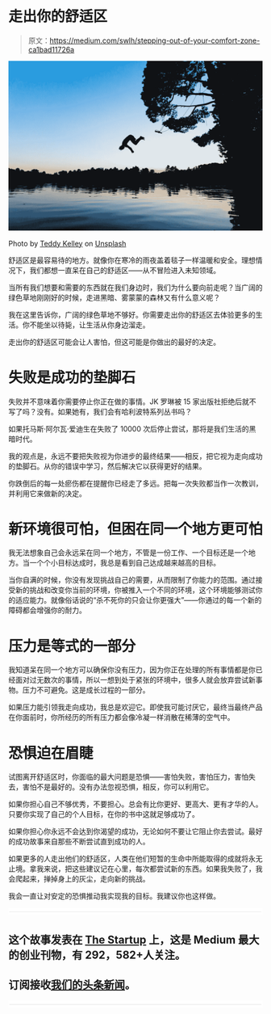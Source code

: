 # 走出你的舒适区

> 原文：<https://medium.com/swlh/stepping-out-of-your-comfort-zone-ca1bad11726a>

![](img/9d70e83ed5e1f400bc216fa27b5764a4.png)

Photo by [Teddy Kelley](https://unsplash.com/photos/okavjRLgnjo?utm_source=unsplash&utm_medium=referral&utm_content=creditCopyText) on [Unsplash](https://unsplash.com/search/photos/freefall?utm_source=unsplash&utm_medium=referral&utm_content=creditCopyText)

舒适区是最容易待的地方。就像你在寒冷的雨夜盖着毯子一样温暖和安全。理想情况下，我们都想一直呆在自己的舒适区——从不冒险进入未知领域。

当所有我们想要和需要的东西就在我们身边时，我们为什么要向前走呢？当广阔的绿色草地刚刚好的时候，走进黑暗、雾蒙蒙的森林又有什么意义呢？

我在这里告诉你，广阔的绿色草地不够好。你需要走出你的舒适区去体验更多的生活。你不能坐以待毙，让生活从你身边溜走。

走出你的舒适区可能会让人害怕，但这可能是你做出的最好的决定。

# 失败是成功的垫脚石

失败并不意味着你需要停止你正在做的事情。JK 罗琳被 15 家出版社拒绝后就不写了吗？没有。如果她有，我们会有哈利波特系列丛书吗？

如果托马斯·阿尔瓦·爱迪生在失败了 10000 次后停止尝试，那将是我们生活的黑暗时代。

我的观点是，永远不要把失败视为你进步的最终结果——相反，把它视为走向成功的垫脚石。从你的错误中学习，然后解决它以获得更好的结果。

你跌倒后的每一处瘀伤都在提醒你已经走了多远。把每一次失败都当作一次教训，并利用它来做新的决定。

# 新环境很可怕，但困在同一个地方更可怕

我无法想象自己会永远呆在同一个地方，不管是一份工作、一个目标还是一个地方。当一个个小目标达成时，我总是看到自己达成越来越高的目标。

当你自满的时候，你没有发现挑战自己的需要，从而限制了你能力的范围。通过接受新的挑战和改变你当前的环境，你被推入一个不同的环境，这个环境能够测试你的适应能力。就像俗话说的“杀不死你的只会让你更强大”——你通过的每一个新的障碍都会增强你的耐力。

# **压力是等式的一部分**

我知道呆在同一个地方可以确保你没有压力，因为你正在处理的所有事情都是你已经面对过无数次的事情，所以一想到处于紧张的环境中，很多人就会放弃尝试新事物。压力不可避免。这是成长过程的一部分。

如果压力能引领我走向成功，我总是欢迎它。即使我可能讨厌它，最终当最终产品在你面前时，你所经历的所有压力都会像冷凝一样消散在稀薄的空气中。

# **恐惧迫在眉睫**

试图离开舒适区时，你面临的最大问题是恐惧——害怕失败，害怕压力，害怕失去，害怕不是最好的。没有办法忽视恐惧，相反，你可以利用它。

如果你担心自己不够优秀，不要担心。总会有比你更好、更高大、更有才华的人。只要你实现了自己的个人目标，在你的书中这就足够成功了。

如果你担心你永远不会达到你渴望的成功，无论如何不要让它阻止你去尝试。最好的成功故事来自那些不断尝试直到成功的人。

如果更多的人走出他们的舒适区，人类在他们短暂的生命中所能取得的成就将永无止境。拿我来说，把这些建议记在心里，每次都尝试新的东西。如果我失败了，我会爬起来，掸掉身上的灰尘，走向新的挑战。

我会一直让对安定的恐惧推动我实现我的目标。我建议你也这样做。

![](img/731acf26f5d44fdc58d99a6388fe935d.png)

## 这个故事发表在 [The Startup](https://medium.com/swlh) 上，这是 Medium 最大的创业刊物，有 292，582+人关注。

## 订阅接收[我们的头条新闻](http://growthsupply.com/the-startup-newsletter/)。

![](img/731acf26f5d44fdc58d99a6388fe935d.png)